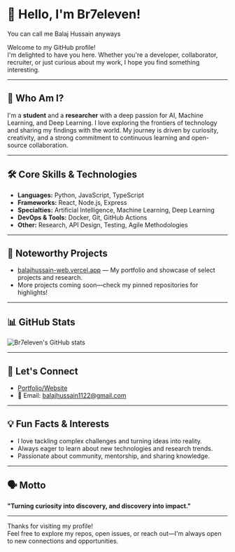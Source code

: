 # 👋 Hello, I'm Br7eleven!
You can call me Balaj Hussain
anyways

Welcome to my GitHub profile!  
I'm delighted to have you here. Whether you're a developer, collaborator, recruiter, or just curious about my work, I hope you find something interesting.

---

## 🚀 Who Am I?

I'm a **student** and a **researcher** with a deep passion for AI, Machine Learning, and Deep Learning. I love exploring the frontiers of technology and sharing my findings with the world. My journey is driven by curiosity, creativity, and a strong commitment to continuous learning and open-source collaboration.

---

## 🛠️ Core Skills & Technologies

- **Languages:** Python, JavaScript, TypeScript
- **Frameworks:** React, Node.js, Express
- **Specialties:** Artificial Intelligence, Machine Learning, Deep Learning
- **DevOps & Tools:** Docker, Git, GitHub Actions
- **Other:** Research, API Design, Testing, Agile Methodologies

---

## 🌟 Noteworthy Projects

- [balajhussain-web.vercel.app](https://balajhussain-web.vercel.app) — My portfolio and showcase of select projects and research.
- More projects coming soon—check my pinned repositories for highlights!

---

## 📊 GitHub Stats

![Br7eleven's GitHub stats](https://github-readme-stats.vercel.app/api?username=Br7eleven&show_icons=true&hide_title=true&theme=github_dark)

---

## 🤝 Let's Connect

- [Portfolio/Website](https://balajhussain-web.vercel.app)
- 📧 Email: balajhussain1122@gmail.com

---

## 💡 Fun Facts & Interests

- I love tackling complex challenges and turning ideas into reality.
- Always eager to learn about new technologies and research trends.
- Passionate about community, mentorship, and sharing knowledge.

---

## 🗣️ Motto

**"Turning curiosity into discovery, and discovery into impact."**

---

Thanks for visiting my profile!  
Feel free to explore my repos, open issues, or reach out—I'm always open to new connections and opportunities.
